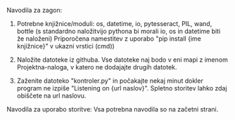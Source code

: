 Navodila za zagon:
1. Potrebne knjižnice/moduli: os, datetime, io, pytesseract, PIL, wand, bottle (s standardno naložitvijo pythona bi morali io, os in datetime biti že naloženi)
Priporočena namestitev z uporabo "pip install {ime knjižnice}" v ukazni vrstici (cmd))

2. Naložite datoteke iz githuba. Vse datoteke naj bodo v eni mapi z imenom Projektna-naloga, v katero ne dodajajte drugih datotek.

3. Zaženite datoteko "kontroler.py" in počakajte nekaj minut dokler program ne izpiše "Listening on {url naslov}". Spletno storitev lahko zdaj obiščete na url naslovu.


Navodila za uporabo storitve:
Vsa potrebna navodila so na začetni strani.